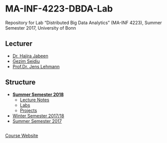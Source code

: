 # MA-INF-4223-DBDA-Lab
Repository for  Lab “Distributed Big Data Analytics” (MA-INF 4223), Summer Semester 2017, University of Bonn

## Lecturer 
- [Dr. Hajira Jabeen](http://sda.cs.uni-bonn.de/people/dr-hajira-jabeen/)
- [Gezim Sejdiu](http://sda.cs.uni-bonn.de/people/gezim-sejdiu/)
- [Prof.Dr. Jens Lehmann](http://sda.cs.uni-bonn.de/people/prof-dr-jens-lehmann/)

## Structure
* [**Summer Semester 2018**](https://github.com/SmartDataAnalytics/MA-INF-4223-DBDA-Lab/tree/master/SoSe2018)
  * [Lecture Notes](https://github.com/SmartDataAnalytics/MA-INF-4223-DBDA-Lab/tree/master/SoSe2018/lecture-notes)
  * [Labs](https://github.com/SmartDataAnalytics/MA-INF-4223-DBDA-Lab/tree/master/SoSe2018/labs)
  * [Projects](https://github.com/SmartDataAnalytics/MA-INF-4223-DBDA-Lab/tree/master/SoSe2018/projects)
* [Winter Semester 2017/18](https://github.com/SmartDataAnalytics/MA-INF-4223-DBDA-Lab/tree/WiSe2017_18)
* [Summer Semester 2017](https://github.com/SmartDataAnalytics/MA-INF-4223-DBDA-Lab/tree/SoSe2017)

##
[Course Website](http://sda.cs.uni-bonn.de/teaching/dbda/)
